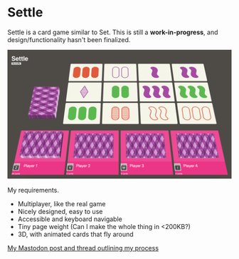 # Settle

Settle is a card game similar to Set. This is still a **work-in-progress**, and design/functionality hasn't been finalized.

![A screenshot of Settle](static/images/settle-screenshot.png)

My requirements.
* Multiplayer, like the real game
* Nicely designed, easy to use
* Accessible and keyboard navigable
* Tiny page weight (Can I make the whole thing in <200KB?)
* 3D, with animated cards that fly around

[My Mastodon post and thread outlining my process](https://indieweb.social/@stephenjbell/111625207357581760)